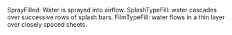 SprayFilled: Water is sprayed into airflow. 
SplashTypeFill: water cascades over successive rows of splash bars. 
FilmTypeFill: water flows in a thin layer over closely spaced sheets.

